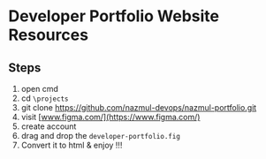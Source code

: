 # Developer Portfolio Website Resources
## Steps
1. open cmd
2. cd `\projects`
3. git clone https://github.com/nazmul-devops/nazmul-portfolio.git
4. visit [www.figma.com/](https://www.figma.com/)
5. create account
6. drag and drop the `developer-portfolio.fig`
7. Convert it to html & enjoy !!! 
